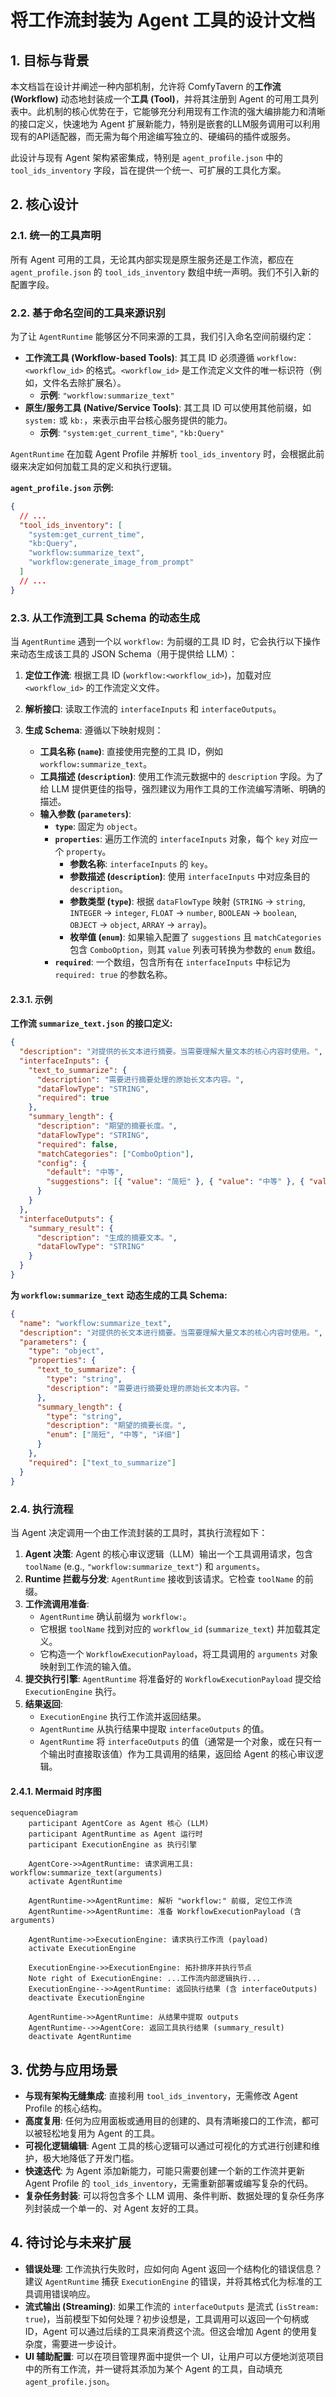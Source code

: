 # 将工作流封装为 Agent 工具的设计文档

## 1. 目标与背景

本文档旨在设计并阐述一种内部机制，允许将 ComfyTavern 的**工作流 (Workflow)** 动态地封装成一个**工具 (Tool)**，并将其注册到 Agent 的可用工具列表中。此机制的核心优势在于，它能够充分利用现有工作流的强大编排能力和清晰的接口定义，快速地为 Agent 扩展新能力，特别是嵌套的LLM服务调用可以利用现有的API适配器，而无需为每个用途编写独立的、硬编码的插件或服务。

此设计与现有 Agent 架构紧密集成，特别是 `agent_profile.json` 中的 `tool_ids_inventory` 字段，旨在提供一个统一、可扩展的工具化方案。

## 2. 核心设计

### 2.1. 统一的工具声明

所有 Agent 可用的工具，无论其内部实现是原生服务还是工作流，都应在 `agent_profile.json` 的 `tool_ids_inventory` 数组中统一声明。我们不引入新的配置字段。

### 2.2. 基于命名空间的工具来源识别

为了让 `AgentRuntime` 能够区分不同来源的工具，我们引入命名空间前缀约定：

- **工作流工具 (Workflow-based Tools)**: 其工具 ID 必须遵循 `workflow:<workflow_id>` 的格式。`<workflow_id>` 是工作流定义文件的唯一标识符（例如，文件名去除扩展名）。
  - **示例**: `"workflow:summarize_text"`
- **原生/服务工具 (Native/Service Tools)**: 其工具 ID 可以使用其他前缀，如 `system:` 或 `kb:`，来表示由平台核心服务提供的能力。
  - **示例**: `"system:get_current_time"`, `"kb:Query"`

`AgentRuntime` 在加载 Agent Profile 并解析 `tool_ids_inventory` 时，会根据此前缀来决定如何加载工具的定义和执行逻辑。

**`agent_profile.json` 示例:**
```json
{
  // ...
  "tool_ids_inventory": [
    "system:get_current_time",
    "kb:Query",
    "workflow:summarize_text",
    "workflow:generate_image_from_prompt"
  ]
  // ...
}
```

### 2.3. 从工作流到工具 Schema 的动态生成

当 `AgentRuntime` 遇到一个以 `workflow:` 为前缀的工具 ID 时，它会执行以下操作来动态生成该工具的 JSON Schema（用于提供给 LLM）：

1.  **定位工作流**: 根据工具 ID (`workflow:<workflow_id>`)，加载对应 `<workflow_id>` 的工作流定义文件。
2.  **解析接口**: 读取工作流的 `interfaceInputs` 和 `interfaceOutputs`。
3.  **生成 Schema**: 遵循以下映射规则：

    - **工具名称 (`name`)**: 直接使用完整的工具 ID，例如 `workflow:summarize_text`。
    - **工具描述 (`description`)**: 使用工作流元数据中的 `description` 字段。为了给 LLM 提供更佳的指导，强烈建议为用作工具的工作流编写清晰、明确的描述。
    - **输入参数 (`parameters`)**:
        - **`type`**: 固定为 `object`。
        - **`properties`**: 遍历工作流的 `interfaceInputs` 对象，每个 `key` 对应一个 `property`。
            - **参数名称**: `interfaceInputs` 的 `key`。
            - **参数描述 (`description`)**: 使用 `interfaceInputs` 中对应条目的 `description`。
            - **参数类型 (`type`)**: 根据 `dataFlowType` 映射 (`STRING` -> `string`, `INTEGER` -> `integer`, `FLOAT` -> `number`, `BOOLEAN` -> `boolean`, `OBJECT` -> `object`, `ARRAY` -> `array`)。
            - **枚举值 (`enum`)**: 如果输入配置了 `suggestions` 且 `matchCategories` 包含 `ComboOption`，则其 `value` 列表可转换为参数的 `enum` 数组。
        - **`required`**: 一个数组，包含所有在 `interfaceInputs` 中标记为 `required: true` 的参数名称。

#### 2.3.1. 示例

**工作流 `summarize_text.json` 的接口定义:**
```json
{
  "description": "对提供的长文本进行摘要。当需要理解大量文本的核心内容时使用。",
  "interfaceInputs": {
    "text_to_summarize": {
      "description": "需要进行摘要处理的原始长文本内容。",
      "dataFlowType": "STRING",
      "required": true
    },
    "summary_length": {
      "description": "期望的摘要长度。",
      "dataFlowType": "STRING",
      "required": false,
      "matchCategories": ["ComboOption"],
      "config": {
        "default": "中等",
        "suggestions": [{ "value": "简短" }, { "value": "中等" }, { "value": "详细" }]
      }
    }
  },
  "interfaceOutputs": {
    "summary_result": {
      "description": "生成的摘要文本。",
      "dataFlowType": "STRING"
    }
  }
}
```

**为 `workflow:summarize_text` 动态生成的工具 Schema:**
```json
{
  "name": "workflow:summarize_text",
  "description": "对提供的长文本进行摘要。当需要理解大量文本的核心内容时使用。",
  "parameters": {
    "type": "object",
    "properties": {
      "text_to_summarize": {
        "type": "string",
        "description": "需要进行摘要处理的原始长文本内容。"
      },
      "summary_length": {
        "type": "string",
        "description": "期望的摘要长度。",
        "enum": ["简短", "中等", "详细"]
      }
    },
    "required": ["text_to_summarize"]
  }
}
```

### 2.4. 执行流程

当 Agent 决定调用一个由工作流封装的工具时，其执行流程如下：

1.  **Agent 决策**: Agent 的核心审议逻辑（LLM）输出一个工具调用请求，包含 `toolName` (e.g., `"workflow:summarize_text"`) 和 `arguments`。
2.  **Runtime 拦截与分发**: `AgentRuntime` 接收到该请求。它检查 `toolName` 的前缀。
3.  **工作流调用准备**:
    - `AgentRuntime` 确认前缀为 `workflow:`。
    - 它根据 `toolName` 找到对应的 `workflow_id` (`summarize_text`) 并加载其定义。
    - 它构造一个 `WorkflowExecutionPayload`，将工具调用的 `arguments` 对象映射到工作流的输入值。
4.  **提交执行引擎**: `AgentRuntime` 将准备好的 `WorkflowExecutionPayload` 提交给 `ExecutionEngine` 执行。
5.  **结果返回**:
    - `ExecutionEngine` 执行工作流并返回结果。
    - `AgentRuntime` 从执行结果中提取 `interfaceOutputs` 的值。
    - `AgentRuntime` 将 `interfaceOutputs` 的值（通常是一个对象，或在只有一个输出时直接取该值）作为工具调用的结果，返回给 Agent 的核心审议逻辑。

#### 2.4.1. Mermaid 时序图

```mermaid
sequenceDiagram
    participant AgentCore as Agent 核心 (LLM)
    participant AgentRuntime as Agent 运行时
    participant ExecutionEngine as 执行引擎

    AgentCore->>AgentRuntime: 请求调用工具: workflow:summarize_text(arguments)
    activate AgentRuntime

    AgentRuntime->>AgentRuntime: 解析 "workflow:" 前缀, 定位工作流
    AgentRuntime->>AgentRuntime: 准备 WorkflowExecutionPayload (含 arguments)

    AgentRuntime->>ExecutionEngine: 请求执行工作流 (payload)
    activate ExecutionEngine

    ExecutionEngine->>ExecutionEngine: 拓扑排序并执行节点
    Note right of ExecutionEngine: ...工作流内部逻辑执行...
    ExecutionEngine-->>AgentRuntime: 返回执行结果 (含 interfaceOutputs)
    deactivate ExecutionEngine

    AgentRuntime->>AgentRuntime: 从结果中提取 outputs
    AgentRuntime-->>AgentCore: 返回工具执行结果 (summary_result)
    deactivate AgentRuntime
```

## 3. 优势与应用场景

- **与现有架构无缝集成**: 直接利用 `tool_ids_inventory`，无需修改 Agent Profile 的核心结构。
- **高度复用**: 任何为应用面板或通用目的创建的、具有清晰接口的工作流，都可以被轻松地复用为 Agent 的工具。
- **可视化逻辑编辑**: Agent 工具的核心逻辑可以通过可视化的方式进行创建和维护，极大地降低了开发门槛。
- **快速迭代**: 为 Agent 添加新能力，可能只需要创建一个新的工作流并更新 Agent Profile 的 `tool_ids_inventory`，无需重新部署或编写复杂的代码。
- **复杂任务封装**: 可以将包含多个 LLM 调用、条件判断、数据处理的复杂任务序列封装成一个单一的、对 Agent 友好的工具。

## 4. 待讨论与未来扩展

- **错误处理**: 工作流执行失败时，应如何向 Agent 返回一个结构化的错误信息？建议 `AgentRuntime` 捕获 `ExecutionEngine` 的错误，并将其格式化为标准的工具调用错误响应。
- **流式输出 (Streaming)**: 如果工作流的 `interfaceOutputs` 是流式 (`isStream: true`)，当前模型下如何处理？初步设想是，工具调用可以返回一个句柄或ID，Agent 可以通过后续的工具来消费这个流。但这会增加 Agent 的使用复杂度，需要进一步设计。
- **UI 辅助配置**: 可以在项目管理界面中提供一个 UI，让用户可以方便地浏览项目中的所有工作流，并一键将其添加为某个 Agent 的工具，自动填充 `agent_profile.json`。